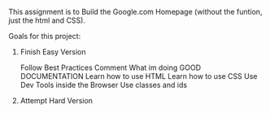 This assignment is to Build the Google.com Homepage (without the funtion, just the html and CSS).

Goals for this project:
1. Finish Easy Version

    Follow Best Practices
    Comment What im doing
    GOOD DOCUMENTATION
    Learn how to use HTML
    Learn how to use CSS
    Use Dev Tools inside the Browser
    Use classes and ids


2. Attempt Hard Version